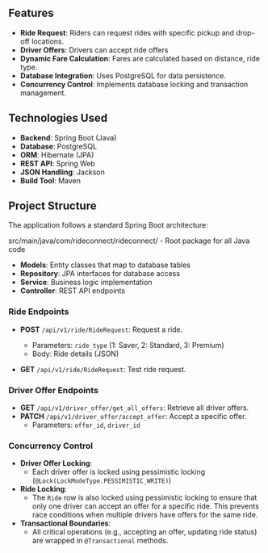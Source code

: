## Features
- **Ride Request**: Riders can request rides with specific pickup and drop-off locations.
- **Driver Offers**: Drivers can accept ride offers
- **Dynamic Fare Calculation**: Fares are calculated based on distance, ride type.
- **Database Integration**: Uses PostgreSQL for data persistence.
- **Concurrency Control**: Implements database locking and transaction management.

## Technologies Used
- **Backend**: Spring Boot (Java)
- **Database**: PostgreSQL
- **ORM**: Hibernate (JPA)
- **REST API**: Spring Web
- **JSON Handling**: Jackson
- **Build Tool**: Maven

## Project Structure
The application follows a standard Spring Boot architecture:

src/main/java/com/rideconnect/rideconnect/ - Root package for all Java code

- **Models**: Entity classes that map to database tables
- **Repository**: JPA interfaces for database access
- **Service**: Business logic implementation 
- **Controller**: REST API endpoints


### Ride Endpoints
- **POST** `/api/v1/ride/RideRequest`: Request a ride.
  - Parameters: `ride_type` (1: Saver, 2: Standard, 3: Premium)
  - Body: Ride details (JSON)

- **GET** `/api/v1/ride/RideRequest`: Test ride request.

### Driver Offer Endpoints
- **GET** `/api/v1/driver_offer/get_all_offers`: Retrieve all driver offers.
- **PATCH** `/api/v1/driver_offer/accept_offer`: Accept a specific offer.
  - Parameters: `offer_id`, `driver_id`
  
### Concurrency Control
- **Driver Offer Locking**:
  - Each driver offer is locked using pessimistic locking (`@Lock(LockModeType.PESSIMISTIC_WRITE)`)
- **Ride Locking**:
  - The `Ride` row is also locked using pessimistic locking to ensure that only one driver can accept an offer for a specific ride. This prevents race conditions when multiple drivers have offers for the same ride.
- **Transactional Boundaries**:
  - All critical operations (e.g., accepting an offer, updating ride status) are wrapped in `@Transactional` methods.




